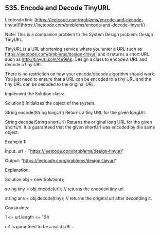## 535. Encode and Decode TinyURL


Leetcode link: [https://leetcode.com/problems/encode-and-decode-tinyurl/](https://leetcode.com/problems/encode-and-decode-tinyurl/)

Note: This is a companion problem to the System Design problem: Design TinyURL.

TinyURL is a URL shortening service where you enter a URL such as https://leetcode.com/problems/design-tinyurl and it returns a short URL such as http://tinyurl.com/4e9iAk. Design a class to encode a URL and decode a tiny URL.

There is no restriction on how your encode/decode algorithm should work. You just need to ensure that a URL can be encoded to a tiny URL and the tiny URL can be decoded to the original URL.

Implement the Solution class:

Solution() Initializes the object of the system.

String encode(String longUrl) Returns a tiny URL for the given longUrl.

String decode(String shortUrl) Returns the original long URL for the given shortUrl. It is guaranteed that the given shortUrl was encoded by the same object.
 

Example 1:

Input: url = "https://leetcode.com/problems/design-tinyurl"

Output: "https://leetcode.com/problems/design-tinyurl"

Explanation:

Solution obj = new Solution();

string tiny = obj.encode(url); // returns the encoded tiny url.

string ans = obj.decode(tiny); // returns the original url after deconding it.



Constraints:

1 <= url.length <= 104

url is guranteed to be a valid URL.
